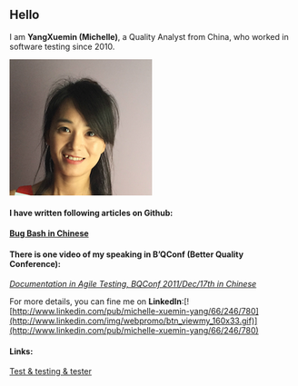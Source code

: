 ## Hello


I am **YangXuemin (Michelle)**, a Quality Analyst from China, who worked in software testing since 2010.

![YangXuemin (Michelle)'s avatar](https://raw.githubusercontent.com/xmyang/xmyang.github.io/master/images/Avatar.png)

#### I have written following articles on Github:

[**Bug Bash in Chinese**](http://xmyang.github.io/BugBash/BugBash.html)

#### There is one video of my speaking in B’QConf (Better Quality Conference):

[*Documentation in Agile Testing, BQConf 2011/Dec/17th in Chinese*](http://v.youku.com/v_show/id_XMzM1NzE2MTAw.html)

For more details, you can fine me on **LinkedIn**:[![http://www.linkedin.com/pub/michelle-xuemin-yang/66/246/780](http://www.linkedin.com/img/webpromo/btn_viewmy_160x33.gif)](http://www.linkedin.com/pub/michelle-xuemin-yang/66/246/780)

#### Links:
[Test & testing & tester](http://hy1984427.github.io/)